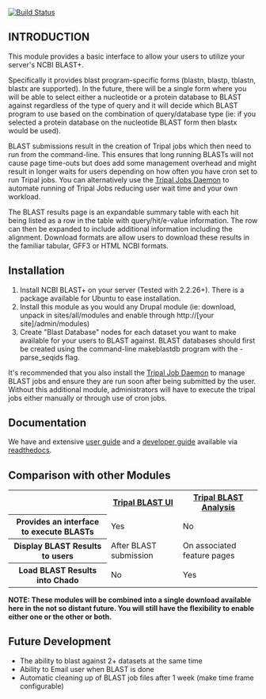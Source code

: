 
[![Build Status](https://travis-ci.org/tripal/tripal_blast.svg?branch=7.x-1.x)](https://travis-ci.org/tripal/tripal_blast)

INTRODUCTION
------------
This module provides a basic interface to allow your users to utilize your
server's NCBI BLAST+.

Specifically it provides blast program-specific forms (blastn, blastp, tblastn, 
blastx are supported). In the future, there will be a single form where you 
will be able to select either a nucleotide or a protein database to BLAST
against regardless of the type of query and it will decide which BLAST
program to use based on the combination of query/database type (ie: if you
selected a protein database on the nucleotide BLAST form then blastx would
be used).

BLAST submissions result in the creation of Tripal jobs which then need to run
from the command-line. This ensures that long running BLASTs will not cause
page time-outs but does add some management overhead and might result in longer
waits for users depending on how often you have cron set to run Tripal jobs.
You can alternatively use the [Tripal Jobs Daemon](https://github.com/tripal/tripal/tree/7.x-3.x/tripal_daemon) 
to automate running of Tripal Jobs reducing user wait time and your own workload.

The BLAST results page is an expandable summary table with each hit being
listed as a row in the table with query/hit/e-value information. The row can
then be expanded to include additional information including the alignment.
Download formats are allow users to download these results in the familiar 
tabular, GFF3 or HTML NCBI formats.

Installation
------------
1. Install NCBI BLAST+ on your server (Tested with 2.2.26+). There is a
   package available for Ubuntu to ease installation.
2. Install this module as you would any Drupal module (ie: download, unpack
   in sites/all/modules and enable through http://[your site]/admin/modules)
3. Create "Blast Database" nodes for each dataset you want to make available
   for your users to BLAST against. BLAST databases should first be created
   using the command-line makeblastdb program with the -parse_seqids flag.
   
 It's recommended that you also install the [Tripal Job Daemon](https://github.com/tripal/tripal/tree/7.x-3.x/tripal_daemon) 
 to manage BLAST jobs and ensure they are run soon after being submitted 
 by the user. Without this additional module, administrators will have to 
 execute the tripal jobs either manually or through use of cron jobs.

Documentation
--------------

We have and extensive [user guide](https://tripal-blast-ui.readthedocs.io/en/latest/user_guide.html) and a [developer guide](https://tripal-blast-ui.readthedocs.io/en/latest/dev_guide.html)  available via [readthedocs](https://tripal-blast-ui.readthedocs.io/en/latest/index.html).

Comparison with other Modules
------------------------------
<table>
<tr><th></th><th><a href="project/tripal_blast">Tripal BLAST UI</a></th><th><a href="project/tripal_blast_analysis">Tripal BLAST Analysis</a></th></tr>
<tr><th>Provides an interface to execute BLASTs</th><td>Yes</td><td>No</td></tr>
<tr><th>Display BLAST Results to users</th><td>After BLAST submission</td><td>On associated feature pages</td></tr>
<tr><th>Load BLAST Results into Chado</th><td>No</td><td>Yes</td></tr>
</table>

**NOTE: These modules will be combined into a single download available 
here in the not so distant future. You will still have the flexibility 
to enable either one or the other or both.**

Future Development
-------------------
 - The ability to blast against 2+ datasets at the same time
 - Ability to Email user when BLAST is done
 - Automatic cleaning up of BLAST job files after 1 week (make time frame configurable)
